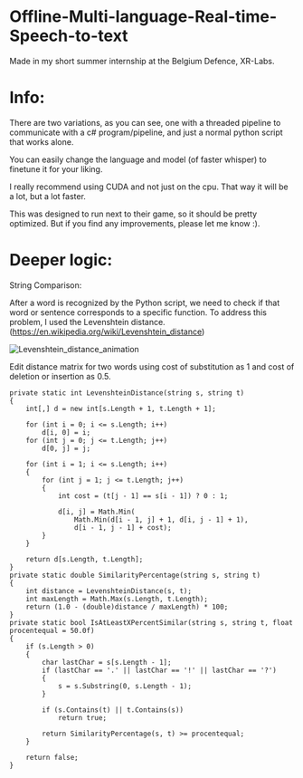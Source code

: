# Offline-Multi-language-Real-time-Speech-to-text
Made in my short summer internship at the Belgium Defence, XR-Labs.

# Info:
There are two variations, as you can see, one with a threaded pipeline to communicate with a c# program/pipeline, and just a normal python script that works alone.

You can easily change the language and model (of faster whisper) to finetune it for your liking.

I really recommend using CUDA and not just on the cpu. That way it will be a lot, but a lot faster.

This was designed to run next to their game, so it should be pretty optimized. But if you find any improvements, please let me know :).

# Deeper logic:

String Comparison:

After a word is recognized by the Python script, we need to check if that word or sentence corresponds to a specific function. 
To address this problem, I used the Levenshtein distance. (https://en.wikipedia.org/wiki/Levenshtein_distance)

![Levenshtein_distance_animation](https://github.com/user-attachments/assets/2f971679-5836-47ce-8cdc-cc4b5836ba52)

Edit distance matrix for two words using cost of substitution as 1 and cost of deletion or insertion as 0.5.

    private static int LevenshteinDistance(string s, string t)
    {
        int[,] d = new int[s.Length + 1, t.Length + 1];

        for (int i = 0; i <= s.Length; i++)
            d[i, 0] = i;
        for (int j = 0; j <= t.Length; j++)
            d[0, j] = j;

        for (int i = 1; i <= s.Length; i++)
        {
            for (int j = 1; j <= t.Length; j++)
            {
                int cost = (t[j - 1] == s[i - 1]) ? 0 : 1;

                d[i, j] = Math.Min(
                    Math.Min(d[i - 1, j] + 1, d[i, j - 1] + 1),
                    d[i - 1, j - 1] + cost);
            }
        }

        return d[s.Length, t.Length];
    }
    private static double SimilarityPercentage(string s, string t)
    {
        int distance = LevenshteinDistance(s, t);
        int maxLength = Math.Max(s.Length, t.Length);
        return (1.0 - (double)distance / maxLength) * 100;
    }
    private static bool IsAtLeastXPercentSimilar(string s, string t, float procentequal = 50.0f)
    {
        if (s.Length > 0)
        {
            char lastChar = s[s.Length - 1];
            if (lastChar == '.' || lastChar == '!' || lastChar == '?')
            {
                s = s.Substring(0, s.Length - 1);
            }

            if (s.Contains(t) || t.Contains(s))
                return true;

            return SimilarityPercentage(s, t) >= procentequal;
        }

        return false;
    }

